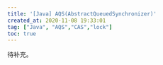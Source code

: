 ```yaml
---
title: '[Java] AQS(AbstractQueuedSynchronizer)'
created_at: 2020-11-08 19:33:01
tag: ["Java", "AQS","CAS","lock"]
toc: true
---
```


待补充。